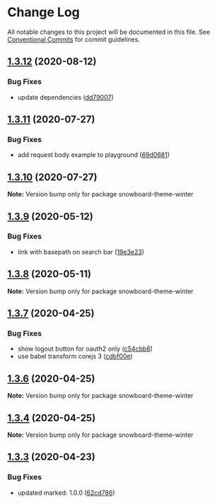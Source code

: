 # Change Log

All notable changes to this project will be documented in this file.
See [Conventional Commits](https://conventionalcommits.org) for commit guidelines.

## [1.3.12](https://github.com/bukalapak/snowboard/compare/snowboard-theme-winter@1.3.11...snowboard-theme-winter@1.3.12) (2020-08-12)


### Bug Fixes

* update dependencies ([dd79007](https://github.com/bukalapak/snowboard/commit/dd79007450a6a461849cd6dacfaa9eda00917c90))





## [1.3.11](https://github.com/bukalapak/snowboard/compare/snowboard-theme-winter@1.3.10...snowboard-theme-winter@1.3.11) (2020-07-27)


### Bug Fixes

* add request body example to playground ([69d0681](https://github.com/bukalapak/snowboard/commit/69d068158ba03be076f46d08f757c3ead0a72e77))





## [1.3.10](https://github.com/bukalapak/snowboard/compare/snowboard-theme-winter@1.3.9...snowboard-theme-winter@1.3.10) (2020-07-27)

**Note:** Version bump only for package snowboard-theme-winter





## [1.3.9](https://github.com/bukalapak/snowboard/compare/snowboard-theme-winter@1.3.8...snowboard-theme-winter@1.3.9) (2020-05-12)


### Bug Fixes

* link with basepath on search bar ([19e3e23](https://github.com/bukalapak/snowboard/commit/19e3e23e81ee1d62358adaccf8fd4e3c474624e0))





## [1.3.8](https://github.com/bukalapak/snowboard/compare/snowboard-theme-winter@1.3.7...snowboard-theme-winter@1.3.8) (2020-05-11)

**Note:** Version bump only for package snowboard-theme-winter





## [1.3.7](https://github.com/bukalapak/snowboard/compare/snowboard-theme-winter@1.3.6...snowboard-theme-winter@1.3.7) (2020-04-25)


### Bug Fixes

* show logout button for oauth2 only ([c54cbb8](https://github.com/bukalapak/snowboard/commit/c54cbb8d44a8ff9129aefd592ab50b2494e52413))
* use babel transform corejs 3 ([cdbf00e](https://github.com/bukalapak/snowboard/commit/cdbf00e5f5911c4a49f6c2254a2dd1c7a87b0ace))





## [1.3.6](https://github.com/bukalapak/snowboard/compare/snowboard-theme-winter@1.3.5...snowboard-theme-winter@1.3.6) (2020-04-25)

**Note:** Version bump only for package snowboard-theme-winter





## [1.3.4](https://github.com/bukalapak/snowboard/compare/snowboard-theme-winter@1.3.3...snowboard-theme-winter@1.3.4) (2020-04-25)

**Note:** Version bump only for package snowboard-theme-winter





## [1.3.3](https://github.com/bukalapak/snowboard/compare/snowboard-theme-winter@1.3.2...snowboard-theme-winter@1.3.3) (2020-04-23)


### Bug Fixes

* updated marked: 1.0.0 ([62cd786](https://github.com/bukalapak/snowboard/commit/62cd786a3c9ff3ccb839bf6ea36ddb13de89a2db))
